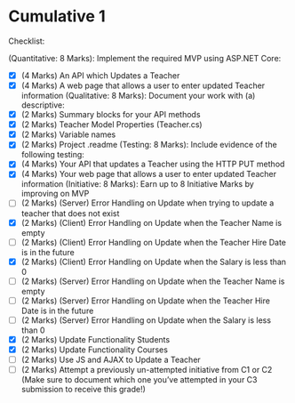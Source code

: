 # Cumulative 1

Checklist:

(Quantitative: 8 Marks): Implement the required MVP using ASP.NET Core:
- [x] (4 Marks) An API which Updates a Teacher
- [x] (4 Marks) A web page that allows a user to enter updated Teacher information
(Qualitative: 8 Marks): Document your work with (a) descriptive:
- [x] (2 Marks) Summary blocks for your API methods
- [x] (2 Marks) Teacher Model Properties (Teacher.cs)
- [x] (2 Marks) Variable names
- [x] (2 Marks) Project .readme
(Testing: 8 Marks): Include evidence of the following testing:
- [x] (4 Marks) Your API that updates a Teacher using the HTTP PUT method
- [x] (4 Marks) Your web page that allows a user to enter updated Teacher information
(Initiative: 8 Marks): Earn up to 8 Initiative Marks by improving on MVP
- [ ] (2 Marks) (Server) Error Handling on Update when trying to update a teacher that does not exist
- [x] (2 Marks) (Client) Error Handling on Update when the Teacher Name is empty
- [ ] (2 Marks) (Client) Error Handling on Update when the Teacher Hire Date is in the future
- [x] (2 Marks) (Client) Error Handling on Update when the Salary is less than 0
- [ ] (2 Marks) (Server) Error Handling on Update when the Teacher Name is empty
- [ ] (2 Marks) (Server) Error Handling on Update when the Teacher Hire Date is in the future
- [ ] (2 Marks) (Server) Error Handling on Update when the Salary is less than 0
- [x] (2 Marks) Update Functionality Students
- [x] (2 Marks) Update Functionality Courses
- [ ] (2 Marks) Use JS and AJAX to Update a Teacher
- [ ] (2 Marks) Attempt a previously un-attempted initiative from C1 or C2 (Make sure to document which one you’ve attempted in your C3 submission to receive this grade!)